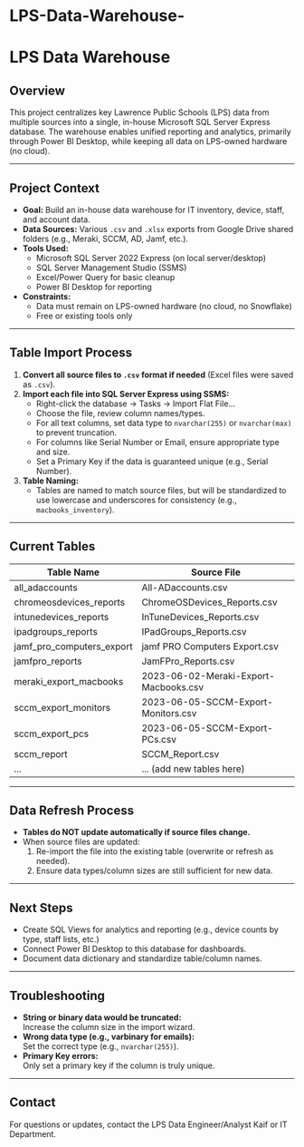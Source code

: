# LPS-Data-Warehouse-


# LPS Data Warehouse

## Overview

This project centralizes key Lawrence Public Schools (LPS) data from multiple sources into a single, in-house Microsoft SQL Server Express database. The warehouse enables unified reporting and analytics, primarily through Power BI Desktop, while keeping all data on LPS-owned hardware (no cloud).

---

## Project Context

- **Goal:** Build an in-house data warehouse for IT inventory, device, staff, and account data.
- **Data Sources:** Various `.csv` and `.xlsx` exports from Google Drive shared folders (e.g., Meraki, SCCM, AD, Jamf, etc.).
- **Tools Used:**  
  - Microsoft SQL Server 2022 Express (on local server/desktop)  
  - SQL Server Management Studio (SSMS)  
  - Excel/Power Query for basic cleanup  
  - Power BI Desktop for reporting  
- **Constraints:**  
  - Data must remain on LPS-owned hardware (no cloud, no Snowflake)  
  - Free or existing tools only

---

## Table Import Process

1. **Convert all source files to `.csv` format if needed** (Excel files were saved as `.csv`).
2. **Import each file into SQL Server Express using SSMS:**
   - Right-click the database → Tasks → Import Flat File...
   - Choose the file, review column names/types.
   - For all text columns, set data type to `nvarchar(255)` or `nvarchar(max)` to prevent truncation.
   - For columns like Serial Number or Email, ensure appropriate type and size.
   - Set a Primary Key if the data is guaranteed unique (e.g., Serial Number).
3. **Table Naming:**
   - Tables are named to match source files, but will be standardized to use lowercase and underscores for consistency (e.g., `macbooks_inventory`).

---

## Current Tables

| Table Name                | Source File                            |
|-------------------------- |----------------------------------------|
| all_adaccounts            | All-ADaccounts.csv                     |
| chromeosdevices_reports   | ChromeOSDevices_Reports.csv            |
| intunedevices_reports     | InTuneDevices_Reports.csv              |
| ipadgroups_reports        | IPadGroups_Reports.csv                 |
| jamf_pro_computers_export | jamf PRO Computers Export.csv          |
| jamfpro_reports           | JamFPro_Reports.csv                    |
| meraki_export_macbooks    | 2023-06-02-Meraki-Export-Macbooks.csv  |
| sccm_export_monitors      | 2023-06-05-SCCM-Export-Monitors.csv    |
| sccm_export_pcs           | 2023-06-05-SCCM-Export-PCs.csv         |
| sccm_report               | SCCM_Report.csv                        |
| ...                       | ... (add new tables here)              |

---

## Data Refresh Process

- **Tables do NOT update automatically if source files change.**
- When source files are updated:
  1. Re-import the file into the existing table (overwrite or refresh as needed).
  2. Ensure data types/column sizes are still sufficient for new data.

---

## Next Steps

- Create SQL Views for analytics and reporting (e.g., device counts by type, staff lists, etc.)
- Connect Power BI Desktop to this database for dashboards.
- Document data dictionary and standardize table/column names.

---

## Troubleshooting

- **String or binary data would be truncated:**  
  Increase the column size in the import wizard.
- **Wrong data type (e.g., varbinary for emails):**  
  Set the correct type (e.g., `nvarchar(255)`).
- **Primary Key errors:**  
  Only set a primary key if the column is truly unique.

---

## Contact

For questions or updates, contact the LPS Data Engineer/Analyst Kaif or IT Department.
